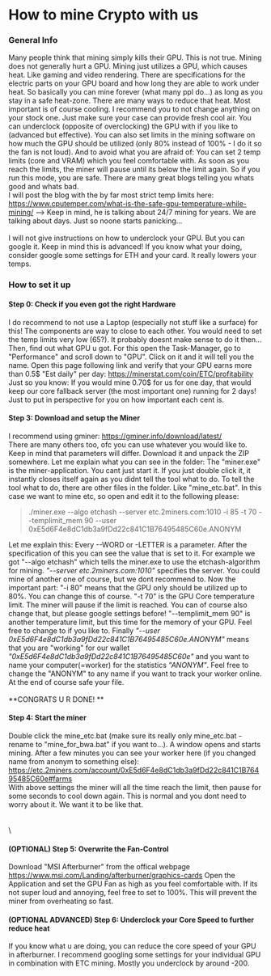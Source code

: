 # How to mine Crypto with us

### General Info 
Many people think that mining simply kills their GPU. This is not true. Mining does not generally hurt a GPU. Mining just utilizes a GPU, which causes heat. Like gaming and video rendering. There are specifications for the electric parts on your GPU board and how long they are able to work under heat. So basically you can mine forever (what many ppl do...) as long as you stay in a safe heat-zone. There are many ways to reduce that heat. Most important is of course cooling. I recommend you to not change anything on your stock one. Just make sure your case can provide fresh cool air. You can underclock (opposite of overclocking) the GPU with if you like to (advanced but effective). You can also set limits in the mining software on how much the GPU should be utilized (only 80% instead of 100% - I do it so the fan is not loud). And to avoid what you are afraid of: You can set 2 temp limits (core and VRAM) which you feel comfortable with. As soon as you reach the limits, the miner will pause until its below the limit again. So if you run this mode, you are safe.
There are many great blogs telling you whats good and whats bad. \
I will post the blog with the by far most strict temp limits here: https://www.cputemper.com/what-is-the-safe-gpu-temperature-while-mining/ --> Keep in mind, he is talking about 24/7 mining for years. We are talking about days. Just so noone starts panicking...\
\
I will not give instructions on how to underclock your GPU. But you can google it. Keep in mind this is advanced! If you know what your doing, consider google some settings for ETH and your card. It really lowers your temps. 

### How to set it up
#### Step 0: Check if you even got the right Hardware
I do recommend to not use a Laptop (especially not stuff like a surface) for this! The components are way to close to each other. You would need to set the temp limits very low (65?). It probably doesnt make sense to do it then...\
Then, find out what GPU u got. For this open the Task-Manager, go to "Performance" and scroll down to "GPU". Click on it and it will tell you the name. Open this page following link and verify that your GPU earns more than 0.5$ "Est daily" per day:
https://minerstat.com/coin/ETC/profitability \
Just so you know: If you would mine 0.70$ for us for one day, that would keep our core fallback server (the most important one) running for 2 days! Just to put in perspective for you on how important each cent is. 

#### Step 3: Download and setup the Miner
I recommend using gminer: https://gminer.info/download/latest/ \
There are many others too, ofc you can use whatever you would like to. Keep in mind that parameters will differ. Download it and unpack the ZIP somewhere. Let me explain what you can see in the folder: The "miner.exe" is the miner-application. You cant just start it. If you just double click it, it instantly closes itself again as you didnt tell the tool what to do. To tell the tool what to do, there are other files in the folder. Like "mine_etc.bat". In this case we want to mine etc, so open and edit it to the following please:
> ./miner.exe --algo etchash --server etc.2miners.com:1010 -i 85 -t 70 --templimit_mem 90 --user 0xE5d6F4e8dC1db3a9fDd22c841C1B76495485C60e.ANONYM


Let me explain this: Every --WORD or -LETTER is a parameter. After the specification of this you can see the value that is set to it. For example we got "--algo etchash" which tells the miner.exe to use the etchash-algorithm for mining. _"--server etc.2miners.com:1010"_ specifies the server. You could mine of another one of course, but we dont recommend to. Now the important part: "-i 80" means that the GPU only should be utilized up to 80%. You can change this of course. "-t 70" is the GPU Core temperature limit. The miner will pause if the limit is reached. You can of course also change that, but please google settings before! "--templimit_mem 90" is another temperature limit, but this time for the memory of your GPU. Feel free to change to if you like to. Finally _"--user 0xE5d6F4e8dC1db3a9fDd22c841C1B76495485C60e.ANONYM"_ means that you are "working" for our wallet _"0xE5d6F4e8dC1db3a9fDd22c841C1B76495485C60e"_ and you want to name your computer(=worker) for the statistics _"ANONYM"_. Feel free to change the "ANONYM" to any name if you want to track your worker online. At the end of course safe your file. \
\
**CONGRATS U R DONE! **

#### Step 4: Start the miner
Double click the mine_etc.bat (make sure its really only mine_etc.bat - rename to "mine_for_bwa.bat" if you want to...). A window opens and starts mining. After a few minutes you can see your worker here (if you changed name from anonym to something else): https://etc.2miners.com/account/0xE5d6F4e8dC1db3a9fDd22c841C1B76495485C60e#farms
\
With above settings the miner will all the time reach the limit, then pause for some seconds to cool down again. This is normal and you dont need to worry about it. We want it to be like that. \
 \
 \
 \

#### (OPTIONAL) Step 5: Overwrite the Fan-Control
Download "MSI Afterburner" from the offical webpage https://www.msi.com/Landing/afterburner/graphics-cards
Open the Application and set the GPU Fan as high as you feel comfortable with. If its not super loud and annoying, feel free to set to 100%. This will prevent the miner from overheating so fast. 

#### (OPTIONAL ADVANCED) Step 6: Underclock your Core Speed to further reduce heat
If you know what u are doing, you can reduce the core speed of your GPU in afterburner. I recommend googling some settings for your individual GPU in combination with ETC mining. Mostly you underclock by around -200. 
